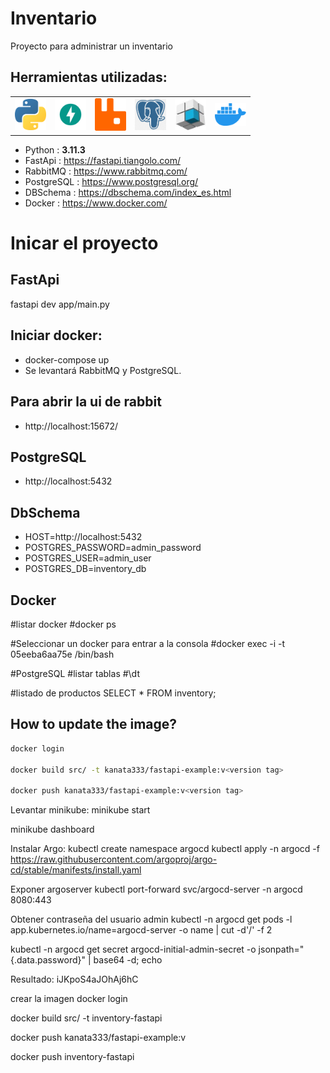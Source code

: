 # Inventario
Proyecto para administrar un inventario




## Herramientas utilizadas:
<table style="border-collapse: collapse; background-color: transparent;">
  <tr>
    <td><img src="https://github.com/mau-vargas/inventory/blob/main/image/Python.png" alt="Logo de Python" width="50"/></td>
    <td><img src="https://github.com/mau-vargas/inventory/blob/main/image/FastAPI.png" alt="Logo de FastAPI" width="50"/></td>
    <td><img src="https://github.com/mau-vargas/inventory/blob/main/image/RabbitMQ.png" alt="Logo de RabbitMQ" width="50"/></td>
    <td><img src="https://github.com/mau-vargas/inventory/blob/main/image/postgreSQL.png" alt="Logo de PostgreSQL" width="50"/></td>
    <td><img src="https://github.com/mau-vargas/inventory/blob/main/image/dbschema.jpeg" alt="Logo de DbSchema" width="50"/></td>
    <td><img src="https://github.com/mau-vargas/inventory/blob/main/image/docker.png" alt="Logo de Docker" width="50"/></td>
  </tr>
</table>

- Python : **3.11.3** 
- FastApi : https://fastapi.tiangolo.com/
- RabbitMQ : https://www.rabbitmq.com/
- PostgreSQL : https://www.postgresql.org/
- DBSchema : https://dbschema.com/index_es.html
- Docker : https://www.docker.com/

# Inicar el proyecto

## FastApi
fastapi dev app/main.py

## Iniciar docker:
- docker-compose up
- Se levantará RabbitMQ y PostgreSQL.

## Para abrir la ui de rabbit
- http://localhost:15672/

## PostgreSQL
- http://localhost:5432

## DbSchema
- HOST=http://localhost:5432
- POSTGRES_PASSWORD=admin_password
- POSTGRES_USER=admin_user
- POSTGRES_DB=inventory_db


## Docker
#listar docker
#docker ps 

#Seleccionar un docker para entrar a la consola
#docker exec -i -t 05eeba6aa75e /bin/bash 

#PostgreSQL
#listar tablas
#\dt

#listado de productos
SELECT * FROM inventory;


## How to update the image?

```bash
docker login

docker build src/ -t kanata333/fastapi-example:v<version tag>

docker push kanata333/fastapi-example:v<version tag>
```


Levantar minikube:
minikube start

minikube dashboard


Instalar Argo: 
kubectl create namespace argocd
kubectl apply -n argocd -f https://raw.githubusercontent.com/argoproj/argo-cd/stable/manifests/install.yaml


Exponer argoserver
kubectl port-forward svc/argocd-server -n argocd 8080:443


Obtener contraseña del usuario admin
kubectl -n argocd get pods -l app.kubernetes.io/name=argocd-server -o name | cut -d'/' -f 2

kubectl -n argocd get secret argocd-initial-admin-secret -o jsonpath="{.data.password}" | base64 -d; echo



Resultado: iJKpoS4aJOhAj6hC


crear la imagen
docker login

docker build src/ -t inventory-fastapi

docker push kanata333/fastapi-example:v<version tag>


docker push inventory-fastapi
